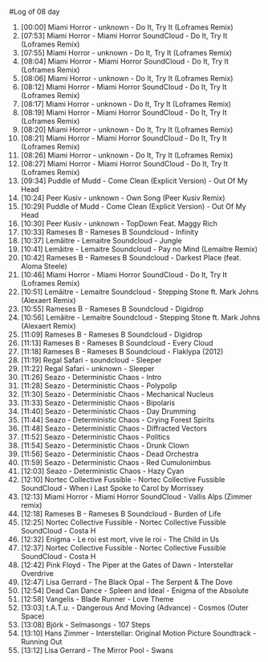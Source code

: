 #Log of 08 day

1. [00:00] Miami Horror - unknown - Do It, Try It (Loframes Remix)
1. [07:53] Miami Horror - Miami Horror SoundCloud - Do It, Try It (Loframes Remix)
1. [07:55] Miami Horror - unknown - Do It, Try It (Loframes Remix)
1. [08:04] Miami Horror - Miami Horror SoundCloud - Do It, Try It (Loframes Remix)
1. [08:06] Miami Horror - unknown - Do It, Try It (Loframes Remix)
1. [08:12] Miami Horror - Miami Horror SoundCloud - Do It, Try It (Loframes Remix)
1. [08:17] Miami Horror - unknown - Do It, Try It (Loframes Remix)
1. [08:19] Miami Horror - Miami Horror SoundCloud - Do It, Try It (Loframes Remix)
1. [08:20] Miami Horror - unknown - Do It, Try It (Loframes Remix)
1. [08:21] Miami Horror - Miami Horror SoundCloud - Do It, Try It (Loframes Remix)
1. [08:26] Miami Horror - unknown - Do It, Try It (Loframes Remix)
1. [08:27] Miami Horror - Miami Horror SoundCloud - Do It, Try It (Loframes Remix)
1. [09:34] Puddle of Mudd - Come Clean (Explicit Version) - Out Of My Head
1. [10:24] Peer Kusiv - unknown - Own Song (Peer Kusiv Remix)
1. [10:29] Puddle of Mudd - Come Clean (Explicit Version) - Out Of My Head
1. [10:30] Peer Kusiv - unknown - TopDown Feat. Maggy Rich
1. [10:33] Rameses B - Rameses B Soundcloud - Infinity
1. [10:37] Lemâitre - Lemaitre Soundcloud - Jungle
1. [10:41] Lemâitre - Lemaitre Soundcloud - Pay no Mind (Lemaitre Remix)
1. [10:42] Rameses B - Rameses B Soundcloud - Darkest Place (feat. Aloma Steele)
1. [10:46] Miami Horror - Miami Horror SoundCloud - Do It, Try It (Loframes Remix)
1. [10:51] Lemâitre - Lemaitre Soundcloud - Stepping Stone ft. Mark Johns (Alexaert Remix)
1. [10:55] Rameses B - Rameses B Soundcloud - Digidrop
1. [10:56] Lemâitre - Lemaitre Soundcloud - Stepping Stone ft. Mark Johns (Alexaert Remix)
1. [11:09] Rameses B - Rameses B Soundcloud - Digidrop
1. [11:13] Rameses B - Rameses B Soundcloud - Every Cloud
1. [11:18] Rameses B - Rameses B Soundcloud - Flaklypa (2012)
1. [11:19] Regal Safari - soundcloud - Sleeper
1. [11:22] Regal Safari - unknown - Sleeper
1. [11:26] Seazo - Deterministic Chaos - Intro
1. [11:28] Seazo - Deterministic Chaos - Polypolip
1. [11:30] Seazo - Deterministic Chaos - Mechanical Nucleus
1. [11:33] Seazo - Deterministic Chaos - Bipolaris
1. [11:40] Seazo - Deterministic Chaos - Day Drumming
1. [11:44] Seazo - Deterministic Chaos - Crying Forest Spirits
1. [11:48] Seazo - Deterministic Chaos - Diffracted Vectors
1. [11:52] Seazo - Deterministic Chaos - Politics
1. [11:54] Seazo - Deterministic Chaos - Drunk Clown
1. [11:56] Seazo - Deterministic Chaos - Dead Orchestra
1. [11:59] Seazo - Deterministic Chaos - Red Cumulonimbus
1. [12:03] Seazo - Deterministic Chaos - Hazy Cyan
1. [12:10] Nortec Collective Fussible - Nortec Collective Fussible SoundCloud - When i Last Spoke to Carol by Morrissey
1. [12:13] Miami Horror - Miami Horror SoundCloud - Vallis Alps (Zimmer remix)
1. [12:18] Rameses B - Rameses B Soundcloud - Burden of Life
1. [12:25] Nortec Collective Fussible - Nortec Collective Fussible SoundCloud - Costa H
1. [12:32] Enigma - Le roi est mort, vive le roi - The Child in Us
1. [12:37] Nortec Collective Fussible - Nortec Collective Fussible SoundCloud - Costa H
1. [12:42] Pink Floyd - The Piper at the Gates of Dawn - Interstellar Overdrive
1. [12:47] Lisa Gerrard - The Black Opal - The Serpent & The Dove
1. [12:54] Dead Can Dance - Spleen and Ideal - Enigma of the Absolute
1. [12:58] Vangelis - Blade Runner - Love Theme
1. [13:03] t.A.T.u. - Dangerous And Moving (Advance) - Cosmos (Outer Space)
1. [13:08] Björk - Selmasongs - 107 Steps
1. [13:10] Hans Zimmer - Interstellar: Original Motion Picture Soundtrack - Running Out
1. [13:12] Lisa Gerrard - The Mirror Pool - Swans
